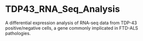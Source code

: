 # TDP43_RNA_Seq_Analysis
A differential expression analysis of RNA-seq data from TDP-43 positive/negative cells, a gene commonly implicated in FTD-ALS pathologies.
